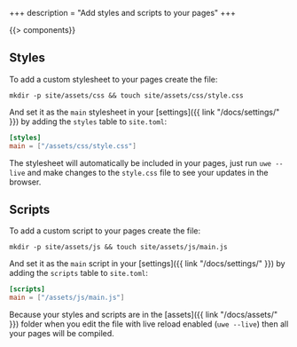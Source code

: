 +++
description = "Add styles and scripts to your pages"
+++

{{> components}}

## Styles

To add a custom stylesheet to your pages create the file:

```text
mkdir -p site/assets/css && touch site/assets/css/style.css
```

And set it as the `main` stylesheet in your [settings]({{ link "/docs/settings/" }}) by adding the `styles` table to `site.toml`:

```toml
[styles]
main = ["/assets/css/style.css"]
```

The stylesheet will automatically be included in your pages, just run `uwe --live` and make changes to the `style.css` file to see your updates in the browser.

## Scripts

To add a custom script to your pages create the file:

```text
mkdir -p site/assets/js && touch site/assets/js/main.js
```

And set it as the `main` script in your [settings]({{ link "/docs/settings/" }}) by adding the `scripts` table to `site.toml`:

```toml
[scripts]
main = ["/assets/js/main.js"]
```

<!-- TODO: make this a note -->

Because your styles and scripts are in the [assets]({{ link "/docs/assets/" }}) folder when you edit the file with live reload enabled (`uwe --live`) then all your pages will be compiled.
